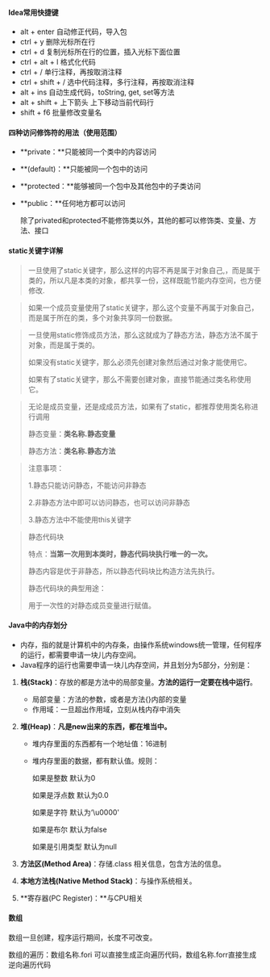 #### Idea常用快捷键

- alt + enter			   自动修正代码，导入包
- ctrl + y                      删除光标所在行
- ctrl + d                     复制光标所在行的位置，插入光标下面位置
- ctrl + alt + l              格式化代码
- ctrl + /                      单行注释，再按取消注释
- ctrl + shift + /          选中代码注释，多行注释，再按取消注释
- alt + ins                    自动生成代码，toString, get, set等方法
- alt + shift + 上下箭头       上下移动当前代码行   
- shift + f6                   批量修改变量名

#### 四种访问修饰符的用法（使用范围）

- **private：**只能被同一个类中的内容访问

- **(default)：**只能被同一个包中的访问

- **protected：**能够被同一个包中及其他包中的子类访问

- **public：**任何地方都可以访问

   除了privated和protected不能修饰类以外，其他的都可以修饰类、变量、方法、接口

#### static关键字详解

> 一旦使用了static关键字，那么这样的内容不再是属于对象自己,，而是属于类的，所以凡是本类的对象，都共享一份，这样既能节能内存空间，也方便修改.

> 如果一个成员变量使用了static关键字，那么这个变量不再属于对象自己，而是属于所在的类，多个对象共享同一份数据。

> 一旦使用static修饰成员方法，那么这就成为了静态方法，静态方法不属于对象，而是属于类的。
>
> 如果没有static关键字，那么必须先创建对象然后通过对象才能使用它。
>
> 如果有了static关键字，那么不需要创建对象，直接节能通过类名称使用它。

> 无论是成员变量，还是成成员方法，如果有了static，都推荐使用类名称进行调用
>
> 静态变量：**类名称.静态变量**
>
> 静态方法：**类名称.静态方法**

> 注意事项：
>
> 1.静态只能访问静态，不能访问非静态
>
> 2.非静态方法中即可以访问静态，也可以访问非静态
>
> 3.静态方法中不能使用this关键字

> 静态代码块
>
> 特点：**当第一次用到本类时，静态代码块执行唯一的一次。**
>
> 静态内容是优于非静态，所以静态代码块比构造方法先执行。
>
> 静态代码块的典型用途：
>
> 用于一次性的对静态成员变量进行赋值。

#### Java中的内存划分

- 内存，指的就是计算机中的内存条，由操作系统windows统一管理，任何程序的运行，都需要申请一块儿内存空间。
- Java程序的运行也需要申请一块儿内存空间，并且划分为5部分，分别是：

1. **栈(Stack)**：存放的都是方法中的局部变量。**方法的运行一定要在栈中运行**。

   - 局部变量：方法的参数，或者是方法{}内部的变量
   - 作用域：一旦超出作用域，立刻从栈内存中消失

2. **堆(Heap)**：**凡是new出来的东西，都在堆当中。**

   - 堆内存里面的东西都有一个地址值：16进制

   - 堆内存里面的数据，都有默认值。规则：

      如果是整数			默认为0

      如果是浮点数		默认为0.0

      如果是字符			默认为‘\u0000'

      如果是布尔			默认为false

      如果是引用类型	默认为null

3. **方法区(Method Area)**：存储.class 相关信息，包含方法的信息。

4. **本地方法栈(Native Method Stack)**：与操作系统相关。

5. **寄存器(PC Register)：**与CPU相关

#### 数组

数组一旦创建，程序运行期间，长度不可改变。

数组的遍历：数组名称.fori  可以直接生成正向遍历代码，数组名称.forr直接生成逆向遍历代码



